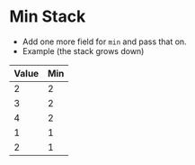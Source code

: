 # Min Stack

* Add one more field for `min` and pass that on.
* Example (the stack grows down)

| Value | Min |
|-------|-----|
| 2     | 2   |
| 3     | 2   |
| 4     | 2   |
| 1     | 1   |
| 2     | 1   |
